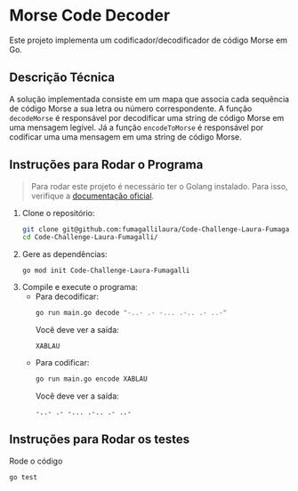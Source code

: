 # Morse Code Decoder

Este projeto implementa um codificador/decodificador de código Morse em Go.

## Descrição Técnica

A solução implementada consiste em um mapa que associa cada sequência de código Morse a sua letra ou número correspondente. A função `decodeMorse` é responsável por decodificar uma string de código Morse em uma mensagem legível. Já a função `encodeToMorse` é responsável por codificar uma uma mensagem em uma string de código Morse. 

## Instruções para Rodar o Programa

> Para rodar este projeto é necessário ter o Golang instalado. Para isso, verifique a [documentação oficial](https://go.dev/doc/install).

1. Clone o repositório:
   ```sh
   git clone git@github.com:fumagallilaura/Code-Challenge-Laura-Fumagalli.git
   cd Code-Challenge-Laura-Fumagalli/
   ```
2. Gere as dependências:
    ```
    go mod init Code-Challenge-Laura-Fumagalli
    ```
3. Compile e execute o programa:
    - Para decodificar:
        ```sh
        go run main.go decode "-..- .- -... .-.. .- ..-"
        ```
        Você deve ver a saída:
        ```
        XABLAU
        ```
    - Para codificar:
        ```sh
        go run main.go encode XABLAU
        ```
        Você deve ver a saída:
        ```
        -..- .- -... .-.. .- ..-
        ```

## Instruções para Rodar os testes

Rode o código

```
go test
```
